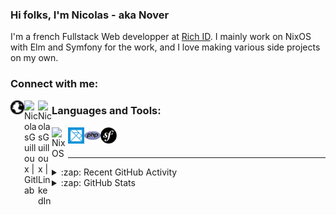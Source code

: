 ### Hi folks, I'm Nicolas - aka Nover

I'm a french Fullstack Web developper at [Rich ID](https://www.rich-id.fr). I mainly work on NixOS with Elm and Symfony for the work, and I love making various side projects on my own.


### Connect with me:

[<img align="left" alt="NicolasGuilloux.eu" width="22px" src="https://raw.githubusercontent.com/iconic/open-iconic/master/svg/globe.svg" />][website]
[<img align="left" alt="NicolasGuilloux | Gitlab" width="22px" src="https://gitlab.com/gitlab-com/gitlab-artwork/raw/master/logo/logo.svg" />][gitlab]
[<img align="left" alt="NicolasGuilloux | LinkedIn" width="22px" src="https://cdn.jsdelivr.net/npm/simple-icons@v3/icons/linkedin.svg" />][linkedin]

<span />

### Languages and Tools:

[<img align="left" alt="NixOS"   width="26px" src="https://symbols.getvecta.com/stencil_89/59_nixos-linux-icon.f23716bf93.svg" />][nixos]
[<img align="left" alt="Elm"     width="26px" src="https://raw.githubusercontent.com/github/explore/master/topics/elm/elm.png" />][elm]
[<img align="left" alt="PHP"     width="26px" src="https://raw.githubusercontent.com/github/explore/master/topics/php/php.png" />][php]
[<img align="left" alt="Symfony" width="26px" src="https://raw.githubusercontent.com/github/explore/master/topics/symfony/symfony.png" />][symfony]

<br />
<br />

---

<details>
  <summary>:zap: Recent GitHub Activity</summary>

<!--START_SECTION:activity-->
1. 🎉 Merged PR [#1](https://github.com/rich-id/terms-module/pull/1) in [rich-id/terms-module](https://github.com/rich-id/terms-module)
2. 🎉 Merged PR [#2](https://github.com/rich-id/recurrent-fixtures-test-bundle/pull/2) in [rich-id/recurrent-fixtures-test-bundle](https://github.com/rich-id/recurrent-fixtures-test-bundle)
3. 💪 Opened PR [#2](https://github.com/rich-id/recurrent-fixtures-test-bundle/pull/2) in [rich-id/recurrent-fixtures-test-bundle](https://github.com/rich-id/recurrent-fixtures-test-bundle)
4. 💪 Opened PR [#1](https://github.com/rich-id/recurrent-fixtures-test-bundle/pull/1) in [rich-id/recurrent-fixtures-test-bundle](https://github.com/rich-id/recurrent-fixtures-test-bundle)
5. 💪 Opened PR [#1](https://github.com/rich-id/test-framework/pull/1) in [rich-id/test-framework](https://github.com/rich-id/test-framework)
<!--END_SECTION:activity-->

</details>

<details>
  <summary>:zap: GitHub Stats</summary>

  <img align="left" alt="NicolasGuilloux's GitHub Stats" src="https://github-readme-stats.codestackr.vercel.app/api?username=NicolasGuilloux&show_icons=true&hide_border=true" />
</details>

[website]: https://nicolasguilloux.eu
[gitlab]: https://gitlab.com/NicolasGuilloux
[linkedin]: https://www.linkedin.com/in/nicolas-guilloux/
[nixos]: https://nixos.org
[elm]: https://elm-lang.org
[php]: https://www.php.net
[symfony]: https://symfony.com
